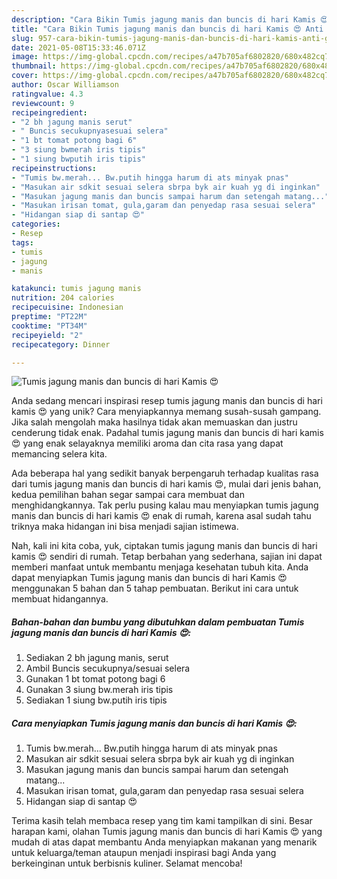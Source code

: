 ```yaml
---
description: "Cara Bikin Tumis jagung manis dan buncis di hari Kamis 😍 Anti Gagal"
title: "Cara Bikin Tumis jagung manis dan buncis di hari Kamis 😍 Anti Gagal"
slug: 957-cara-bikin-tumis-jagung-manis-dan-buncis-di-hari-kamis-anti-gagal
date: 2021-05-08T15:33:46.071Z
image: https://img-global.cpcdn.com/recipes/a47b705af6802820/680x482cq70/tumis-jagung-manis-dan-buncis-di-hari-kamis-😍-foto-resep-utama.jpg
thumbnail: https://img-global.cpcdn.com/recipes/a47b705af6802820/680x482cq70/tumis-jagung-manis-dan-buncis-di-hari-kamis-😍-foto-resep-utama.jpg
cover: https://img-global.cpcdn.com/recipes/a47b705af6802820/680x482cq70/tumis-jagung-manis-dan-buncis-di-hari-kamis-😍-foto-resep-utama.jpg
author: Oscar Williamson
ratingvalue: 4.3
reviewcount: 9
recipeingredient:
- "2 bh jagung manis serut"
- " Buncis secukupnyasesuai selera"
- "1 bt tomat potong bagi 6"
- "3 siung bwmerah iris tipis"
- "1 siung bwputih iris tipis"
recipeinstructions:
- "Tumis bw.merah... Bw.putih hingga harum di ats minyak pnas"
- "Masukan air sdkit sesuai selera sbrpa byk air kuah yg di inginkan"
- "Masukan jagung manis dan buncis sampai harum dan setengah matang..."
- "Masukan irisan tomat, gula,garam dan penyedap rasa sesuai selera"
- "Hidangan siap di santap 😍"
categories:
- Resep
tags:
- tumis
- jagung
- manis

katakunci: tumis jagung manis 
nutrition: 204 calories
recipecuisine: Indonesian
preptime: "PT22M"
cooktime: "PT34M"
recipeyield: "2"
recipecategory: Dinner

---
```



![Tumis jagung manis dan buncis di hari Kamis 😍](https://img-global.cpcdn.com/recipes/a47b705af6802820/680x482cq70/tumis-jagung-manis-dan-buncis-di-hari-kamis-😍-foto-resep-utama.jpg)

Anda sedang mencari inspirasi resep tumis jagung manis dan buncis di hari kamis 😍 yang unik? Cara menyiapkannya memang susah-susah gampang. Jika salah mengolah maka hasilnya tidak akan memuaskan dan justru cenderung tidak enak. Padahal tumis jagung manis dan buncis di hari kamis 😍 yang enak selayaknya memiliki aroma dan cita rasa yang dapat memancing selera kita.



Ada beberapa hal yang sedikit banyak berpengaruh terhadap kualitas rasa dari tumis jagung manis dan buncis di hari kamis 😍, mulai dari jenis bahan, kedua pemilihan bahan segar sampai cara membuat dan menghidangkannya. Tak perlu pusing kalau mau menyiapkan tumis jagung manis dan buncis di hari kamis 😍 enak di rumah, karena asal sudah tahu triknya maka hidangan ini bisa menjadi sajian istimewa.


Nah, kali ini kita coba, yuk, ciptakan tumis jagung manis dan buncis di hari kamis 😍 sendiri di rumah. Tetap berbahan yang sederhana, sajian ini dapat memberi manfaat untuk membantu menjaga kesehatan tubuh kita. Anda dapat menyiapkan Tumis jagung manis dan buncis di hari Kamis 😍 menggunakan 5 bahan dan 5 tahap pembuatan. Berikut ini cara untuk membuat hidangannya.

<!--inarticleads1-->

##### Bahan-bahan dan bumbu yang dibutuhkan dalam pembuatan Tumis jagung manis dan buncis di hari Kamis 😍:

1. Sediakan 2 bh jagung manis, serut
1. Ambil  Buncis secukupnya/sesuai selera
1. Gunakan 1 bt tomat potong bagi 6
1. Gunakan 3 siung bw.merah iris tipis
1. Sediakan 1 siung bw.putih iris tipis




<!--inarticleads2-->

##### Cara menyiapkan Tumis jagung manis dan buncis di hari Kamis 😍:

1. Tumis bw.merah... Bw.putih hingga harum di ats minyak pnas
1. Masukan air sdkit sesuai selera sbrpa byk air kuah yg di inginkan
1. Masukan jagung manis dan buncis sampai harum dan setengah matang...
1. Masukan irisan tomat, gula,garam dan penyedap rasa sesuai selera
1. Hidangan siap di santap 😍




Terima kasih telah membaca resep yang tim kami tampilkan di sini. Besar harapan kami, olahan Tumis jagung manis dan buncis di hari Kamis 😍 yang mudah di atas dapat membantu Anda menyiapkan makanan yang menarik untuk keluarga/teman ataupun menjadi inspirasi bagi Anda yang berkeinginan untuk berbisnis kuliner. Selamat mencoba!
